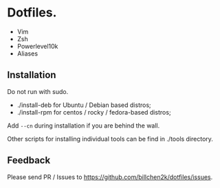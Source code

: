 # Dotfiles.

- Vim
- Zsh
- Powerlevel10k
- Aliases

## Installation

Do not run with sudo.

- ./install-deb for Ubuntu / Debian based distros;
- ./install-rpm for centos / rocky / fedora-based distros;

Add `--cn` during installation if you are behind the wall.

Other scripts for installing individual tools can be find in ./tools directory.

## Feedback

Please send PR / Issues to https://github.com/billchen2k/dotfiles/issues.